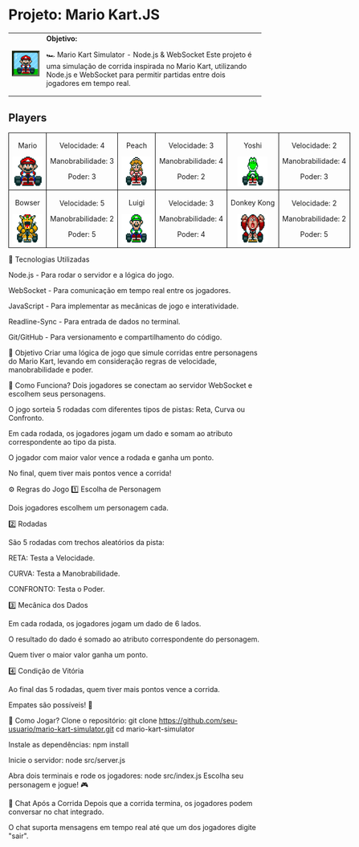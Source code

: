 <h1>Projeto: Mario Kart.JS</h1>

  <table>
        <tr>
            <td>
                <img src="./docs/header.gif" alt="Mario Kart" width="200">
            </td>
            <td>
                <b>Objetivo:</b>
                <p>🏎️ Mario Kart Simulator - Node.js & WebSocket
Este projeto é uma simulação de corrida inspirada no Mario Kart, utilizando Node.js e WebSocket para permitir partidas entre dois jogadores em tempo real.</p>
            </td>
        </tr>
    </table>

<h2>Players</h2>
      <table style="border-collapse: collapse; width: 800px; margin: 0 auto;">
        <tr>
            <td style="border: 1px solid black; text-align: center;">
                <p>Mario</p>
                <img src="./docs/mario.gif" alt="Mario Kart" width="60" height="60">
            </td>
            <td style="border: 1px solid black; text-align: center;">
                <p>Velocidade: 4</p>
                <p>Manobrabilidade: 3</p>
                <p>Poder: 3</p>
            </td>
             <td style="border: 1px solid black; text-align: center;">
                <p>Peach</p>
                <img src="./docs/peach.gif" alt="Mario Kart" width="60" height="60">
            </td>
            <td style="border: 1px solid black; text-align: center;">
                <p>Velocidade: 3</p>
                <p>Manobrabilidade: 4</p>
                <p>Poder: 2</p>
            </td>
              <td style="border: 1px solid black; text-align: center;">
                <p>Yoshi</p>
                <img src="./docs/yoshi.gif" alt="Mario Kart" width="60" height="60">
            </td>
            <td style="border: 1px solid black; text-align: center;">
                <p>Velocidade: 2</p>
                <p>Manobrabilidade: 4</p>
                <p>Poder: 3</p>
            </td>
        </tr>
        <tr>
            <td style="border: 1px solid black; text-align: center;">
                <p>Bowser</p>
                <img src="./docs/bowser.gif" alt="Mario Kart" width="60" height="60">
            </td>
            <td style="border: 1px solid black; text-align: center;">
                <p>Velocidade: 5</p>
                <p>Manobrabilidade: 2</p>
                <p>Poder: 5</p>
            </td>
            <td style="border: 1px solid black; text-align: center;">
                <p>Luigi</p>
                <img src="./docs/luigi.gif" alt="Mario Kart" width="60" height="60">
            </td>
            <td style="border: 1px solid black; text-align: center;">
                <p>Velocidade: 3</p>
                <p>Manobrabilidade: 4</p>
                <p>Poder: 4</p>
            </td>
            <td style="border: 1px solid black; text-align: center;">
                <p>Donkey Kong</p>
                <img src="./docs/dk.gif" alt="Mario Kart" width="60" height="60">
            </td>
            <td style="border: 1px solid black; text-align: center;">
                <p>Velocidade: 2</p>
                <p>Manobrabilidade: 2</p>
                <p>Poder: 5</p>
            </td>
        </tr>
    </table>

<p></p>



🚀 Tecnologias Utilizadas

Node.js - Para rodar o servidor e a lógica do jogo.

WebSocket - Para comunicação em tempo real entre os jogadores.

JavaScript - Para implementar as mecânicas de jogo e interatividade.

Readline-Sync - Para entrada de dados no terminal.

Git/GitHub - Para versionamento e compartilhamento do código.


🎯 Objetivo
Criar uma lógica de jogo que simule corridas entre personagens do Mario Kart, levando em consideração regras de velocidade, manobrabilidade e poder.


🏁 Como Funciona?
Dois jogadores se conectam ao servidor WebSocket e escolhem seus personagens.

O jogo sorteia 5 rodadas com diferentes tipos de pistas: Reta, Curva ou Confronto.

Em cada rodada, os jogadores jogam um dado e somam ao atributo correspondente ao tipo da pista.

O jogador com maior valor vence a rodada e ganha um ponto.

No final, quem tiver mais pontos vence a corrida!

⚙️ Regras do Jogo
1️⃣ Escolha de Personagem

Dois jogadores escolhem um personagem cada.

2️⃣ Rodadas

São 5 rodadas com trechos aleatórios da pista:

RETA: Testa a Velocidade.

CURVA: Testa a Manobrabilidade.

CONFRONTO: Testa o Poder.

3️⃣ Mecânica dos Dados

Em cada rodada, os jogadores jogam um dado de 6 lados.

O resultado do dado é somado ao atributo correspondente do personagem.

Quem tiver o maior valor ganha um ponto.

4️⃣ Condição de Vitória

Ao final das 5 rodadas, quem tiver mais pontos vence a corrida.

Empates são possíveis! 🏁

📡 Como Jogar?
Clone o repositório:
git clone https://github.com/seu-usuario/mario-kart-simulator.git
cd mario-kart-simulator

Instale as dependências:
npm install

Inicie o servidor:
node src/server.js

Abra dois terminais e rode os jogadores:
node src/index.js
Escolha seu personagem e jogue! 🎮

💬 Chat Após a Corrida
Depois que a corrida termina, os jogadores podem conversar no chat integrado.

O chat suporta mensagens em tempo real até que um dos jogadores digite "sair".
